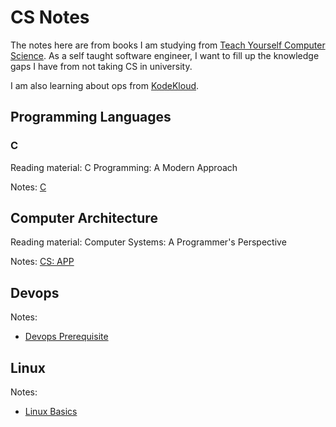# CS Notes

The notes here are from books I am studying from [Teach Yourself Computer Science](https://teachyourselfcs.com). As a self taught software engineer, I want to fill up the knowledge gaps I have from not taking CS in university.

I am also learning about ops from [KodeKloud](https://kodekloud.com).


## Programming Languages

### C

Reading material: C Programming: A Modern Approach

Notes: [C](./C)

## Computer Architecture

Reading material: Computer Systems: A Programmer's Perspective

Notes: [CS: APP](./CS-APP)

## Devops

Notes: 

- [Devops Prerequisite](./KodeKloud/devops-prerequisite)

## Linux

Notes:

- [Linux Basics](./KodeKloud/linux-basics)
